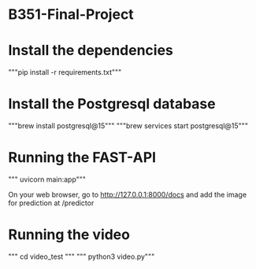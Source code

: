 # B351-Final-Project

# Install the dependencies

"""pip install -r requirements.txt"""


# Install the Postgresql database

"""brew install postgresql@15"""
"""brew services start postgresql@15"""
# Running the FAST-API


""" uvicorn main:app"""

On your web browser, go to http://127.0.0.1:8000/docs and add the image for prediction at /predictor


# Running the video

""" cd video_test """
""" python3 video.py"""

